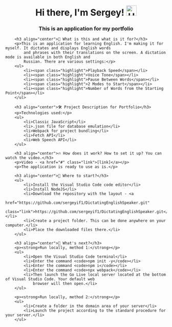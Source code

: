 <h1 align="center">Hi there, I'm Sergey!
            <img src="https://github.com/blackcater/blackcater/raw/main/images/Hi.gif" height="32" alt="Hi" />
        </h1>
        <h3 align="center">This is an application for my portfolio</h3>

        <h3 align="center">👀 What is this and what is it for?</h3>
        <p>This is an application for learning English. I'm making it for myself. It dictates and displays English words
            and phrases with their translations on the screen. A dictation mode is available in both English and
            Russian. There are various settings:</p>
        <ul>
            <li><span class="highlight">Playback Speed</span></li>
            <li><span class="highlight">Voice Tone</span></li>
            <li><span class="highlight">Pause Between Words</span></li>
            <li><span class="highlight">2 Modes to Start</span></li>
            <li><span class="highlight">Number of Words from the Starting Point</span></li>
        </ul>

        <h3 align="center">🛠 Project Description for Portfolio</h3>
        <p>Technologies used:</p>
        <ul>
            <li>Classic JavaScript</li>
            <li>.json file for database emulation</li>
            <li>Webpack for project bundling</li>
            <li>Fetch API</li>
            <li>Web Speech API</li>
        </ul>

        <h3 align="center">🔥 How does it work? How to set it up? You can watch the video.</h3>
        <p>Video - <a href="#" class="link">[link]</a></p>
        <p>The application is ready to use as is.</p>

        <h3 align="center">👀 Where to start?</h3>
        <ul>
            <li>Install the Visual Studio Code code editor</li>
            <li>Install NodeJS</li>
            <li>Download the repository with the layout - <a
                    href="https://github.com/sergeyif1/DictatingEnglishSpeaker.git"
                    class="link">https://github.com/sergeyif1/DictatingEnglishSpeaker.git</a></li>
            <li>Create a project folder. This can be done anywhere on your computer.</li>
            <li>Place the downloaded files there.</li>
        </ul>

        <h3 align="center">👀 What's next?</h3>
        <p><strong>Run locally, method 1:</strong></p>
        <ul>
            <li>Open the Visual Studio Code terminal</li>
            <li>Enter the command <code>npm init -y</code></li>
            <li>Enter the command <code>npm i</code></li>
            <li>Enter the command <code>npx webpack</code></li>
            <li>Then launch the Go Live local server located at the bottom of Visual Studio Code. Your default web
                browser will then open.</li>
        </ul>

        <p><strong>Run locally, method 2:</strong></p>
        <ul>
            <li>Create a folder in the domain area of your server</li>
            <li>Launch the project according to the standard procedure for your server.</li>
        </ul>

<!----

👀 Что это и для чего?

Приложение для изучения Английского языка.Я его делаю для себя.
Оно диктует голосом и дублирует на экране английские слова и выражения с переводом.
Доступен режим диктанта - по Английски и по Русски. Есть разные настройки.

Скорость воспроизведения
Тон голоса
Пауза между словами
2 режима начать
Колличество слов от начальной точки

🔥 Как оно работает? Как его настроить? Можно посмотреть в видео.

Видео - ссылка

Приложение готово к работе как есть.

👀 С чего начать?
Установить редактор кода Visual Studio Code
Установить NodeJS
Скачать репозиторий с вёрсткой - https://github.com/sergeyif1/DictatingEnglishSpeaker.git
Создайте папку проекта. Это можно сделать в любом месте на вашем компьютере.
Разместите туда файлы которые скачали.
👀 Что дальше?
Запуск локально способ 1:
Откройте терминал Visual Studio Code
Введите команду npm init -y
Введите команду npm i
Введите команду npx webpack
Далее запустите локальный сервер Go Line расположенный внизу Visual Studio Code. Далее запустится Вэббраузер по умолчанию.

Запуск локально способ 2:
Создайте папку в зоне domain вашего сервера
Запустите проект в установленном порядке для вашего сервера.

Описание проекта для портфолио
🛠 Технологии:
JavaScript классика
Файл.json эмуляция базы данных
Webpack сборщик проектов
Fetch API
Web Speech API

помощь по проекту;

Е-Mail: sergeyif1@gmail.com
---->

